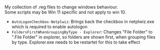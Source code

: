 My collection of .reg files to change windows behaviour.  
Some scripts may be Win 11 specific and not apply to win 10.

- `AutoLogonCheckbox-Netplwiz`: Brings back the checkbox in netplwiz.exe which is required to enable autologon
- `FoldersFirstWhenGroupingByType - Explorer`: Changes "File Folder" to ".File Folder" in explorer, so folders are shown first, when grouping files by type. Explorer.exe needs to be restartet for this to take effect
